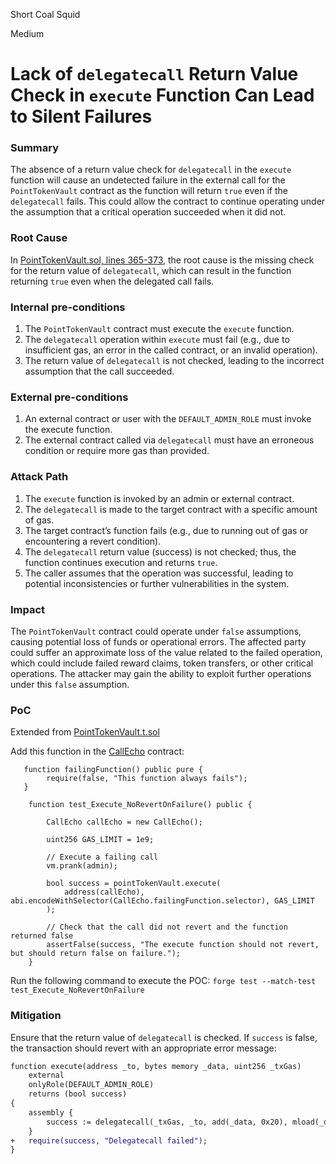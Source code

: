 Short Coal Squid

Medium

# Lack of `delegatecall` Return Value Check in `execute` Function Can Lead to Silent Failures

### Summary

The absence of a return value check for `delegatecall` in the `execute` function will cause an undetected failure in the external call for the `PointTokenVault` contract as the function will return `true` even if the `delegatecall` fails. This could allow the contract to continue operating under the assumption that a critical operation succeeded when it did not.

### Root Cause

In [PointTokenVault.sol, lines 365-373](https://github.com/sherlock-audit/2024-07-sense-points-marketplace/blob/076bf833f4dc1418e93c8172e4a4110344f1c812/point-tokenization-vault/contracts/PointTokenVault.sol#L365-L373), the root cause is the missing check for the return value of `delegatecall`, which can result in the function returning `true` even when the delegated call fails.

### Internal pre-conditions

1. The `PointTokenVault` contract must execute the `execute` function.
2. The `delegatecall` operation within `execute` must fail (e.g., due to insufficient gas, an error in the called contract, or an invalid operation).
3. The return value of `delegatecall` is not checked, leading to the incorrect assumption that the call succeeded.

### External pre-conditions

1.  An external contract or user with the `DEFAULT_ADMIN_ROLE` must invoke the execute function.
2.  The external contract called via `delegatecall` must have an erroneous condition or require more gas than provided.

### Attack Path

1. The `execute` function is invoked by an admin or external contract.
2. The `delegatecall` is made to the target contract with a specific amount of gas.
3. The target contract’s function fails (e.g., due to running out of gas or encountering a revert condition).
4. The `delegatecall` return value (success) is not checked; thus, the function continues execution and returns `true`.
5. The caller assumes that the operation was successful, leading to potential inconsistencies or further vulnerabilities in the system.

### Impact

The `PointTokenVault` contract could operate under `false` assumptions, causing potential loss of funds or operational errors. The affected party could suffer an approximate loss of the value related to the failed operation, which could include failed reward claims, token transfers, or other critical operations. The attacker may gain the ability to exploit further operations under this `false` assumption.

### PoC

Extended from [PointTokenVault.t.sol](https://github.com/sherlock-audit/2024-07-sense-points-marketplace/blob/076bf833f4dc1418e93c8172e4a4110344f1c812/point-tokenization-vault/contracts/test/PointTokenVault.t.sol#L21)

Add this function in the [CallEcho](https://github.com/sherlock-audit/2024-07-sense-points-marketplace/blob/076bf833f4dc1418e93c8172e4a4110344f1c812/point-tokenization-vault/contracts/test/PointTokenVault.t.sol#L888-L892) contract:
```solidity
   function failingFunction() public pure {
        require(false, "This function always fails");
   }
```
```solidity
    function test_Execute_NoRevertOnFailure() public {
        
        CallEcho callEcho = new CallEcho();

        uint256 GAS_LIMIT = 1e9;

        // Execute a failing call
        vm.prank(admin);

        bool success = pointTokenVault.execute(
            address(callEcho), abi.encodeWithSelector(CallEcho.failingFunction.selector), GAS_LIMIT
        );

        // Check that the call did not revert and the function returned false
        assertFalse(success, "The execute function should not revert, but should return false on failure.");
    }
```
Run the following command to execute the POC: `forge test --match-test test_Execute_NoRevertOnFailure`

### Mitigation

Ensure that the return value of `delegatecall` is checked. If `success` is false, the transaction should revert with an appropriate error message:
```diff
function execute(address _to, bytes memory _data, uint256 _txGas)
    external
    onlyRole(DEFAULT_ADMIN_ROLE)
    returns (bool success)
{
    assembly {
        success := delegatecall(_txGas, _to, add(_data, 0x20), mload(_data), 0, 0)
    }
+   require(success, "Delegatecall failed");
}
```